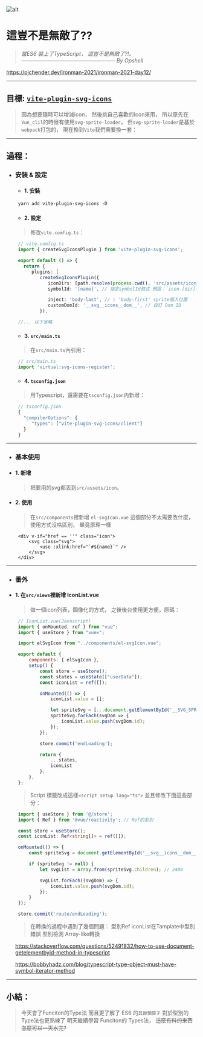 ![alt](https://)

# 這豈不是無敵了??
> *當ES6 裝上了TypeScript，*
> *這豈不是無敵了?!。*
> *───────────────────────── By Opshell*


https://pjchender.dev/ironman-2021/ironman-2021-day12/

---
## 目標: [`vite-plugin-svg-icons`](https://github.com/vbenjs/vite-plugin-svg-icons/blob/main/README.zh_CN.md)
> 因為想要隨時可以增減icon，
> 然後挑自己喜歡的Icon來用，
> 所以原先在`Vue_clil`的時候有使用`svg-sprite-loader`，
> 但`svg-sprite-loader`是基於`webpack`打包的，
> 現在換到`Vite`我們需要換一套：

---
## 過程：
- ### 安裝 & 設定
   - #### 1. 安裝
   ```
    yarn add vite-plugin-svg-icons -D
   ```

   - #### 2. 設定
   > 修改`vite.comfig.ts`：
   ```typescript
    // vite.comfig.ts
    import { createSvgIconsPlugin } from 'vite-plugin-svg-icons';

    export default () => {
      return {
         plugins: [
            createSvgIconsPlugin({
               iconDirs: [path.resolve(process.cwd(), 'src/assets/icons')], // 指定需要占存的Icon目錄
               symbolId: '[name]', // 指定symbolId格式 預設：'icon-[dir]-[name]

               inject: 'body-last', // | 'body-first' sprite插入位置
               customDomId: '__svg__icons__dom__', // 自訂 Dom ID
            }),

    //... 以下省略

   ```

   - #### 3. `src/main.ts`
   > 在`src/main.ts`內引用：
   ```typescript
    // src/main.ts
    import 'virtual:svg-icons-register';
   ```

   - #### 4. `tsconfig.json`
   > 用Typescript，還需要在`tsconfig.json`内新增：
   ```typescript
    // tsconfig.json
    {
      "compilerOptions": {
         "types": ["vite-plugin-svg-icons/client"]
      }
    }
   ```
---
- ### 基本使用
- #### 1. 新增
   > 把要用的svg都丟到`src/assets/icon`。

- #### 2. 使用
   > 在`src/components`裡新增 `el-svgIcon.vue`
   > 這個部分不太需要改什麼，使用方式沒啥區別，
   > 畢竟原理一樣
   ```vue
    <div v-if="href == ''" class="icon">
        <svg class="svg">
            <use :xlink:href="`#${name}`" />
        </svg>
    </div>
   ```

---
- ### 番外
- #### 1. 在`src/views`裡新增 IconList.vue
   > 做一個icon列表，圖像化的方式，
   > 之後後台使用更方便，原碼：
   ```javascript
    // IconList.vue(Javascript)
    import { onMounted, ref } from "vue";
    import { useStore } from "vuex";

    import elSvgIcon from "../components/el-svgIcon.vue";

    export default {
        components: { elSvgIcon },
        setup() {
            const store = useStore();
            const states = useState(["userData"]);
            const iconList = ref([]);

            onMounted(() => {
                iconList.value = [];

                let spriteSvg = [...document.getElementById('__SVG_SPRITE_NODE__').children];
                spriteSvg.forEach(svgDom => {
                    iconList.value.push(svgDom.id);
                });
            });

            store.commit('endLoading');

            return {
                ...states,
                iconList
            };
        },
    };
   ```

   > Script 標籤改成這樣`<script setup lang="ts">`
   > 並且修改下面這些部分：

   ```typescript
    import { useStore } from '@/store';
    import { Ref } from '@vue/reactivity'; // Ref的型別

    const store = useStore();
    const iconList: Ref<string[]> = ref([]);

    onMounted(() => {
        const spriteSvg = document.getElementById('__svg__icons__dom__');

        if (spriteSvg != null) {
            let svgList = Array.from(spriteSvg.children); // 2488

            svgList.forEach((svgDom) => {
                iconList.value.push(svgDom.id);
            });
        }
    });

    store.commit('route/endLoading');
   ```
   > 在轉換的過程中遇到了幾個問題：
   > 型別Ref
   > iconList在Tamplate中型別錯誤
   > 型別檢測
   > Array-like轉換

   https://stackoverflow.com/questions/52491832/how-to-use-document-getelementbyid-method-in-typescript

   https://bobbyhadz.com/blog/typescript-type-object-must-have-symbol-iterator-method

---
## 小結：
   > 今天會了Funciton的Type法
   > 而且更了解了 ES6 的`其餘預算子`
   > 對於型別的Type法也更熟練了
   > 明天繼續學習 Funciton的 Types法，
   > ~~這麼有料的東西怎麼可以一天水完?~~

